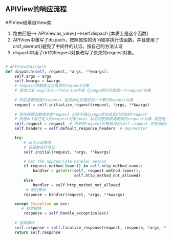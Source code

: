 ## APIView的响应流程

APIView继承自View类

1. 路由匹配--> APIView.as_view()-->self.dispach   [本质上是这个函数]
2. APIView中重写了dispach，按照属性的访问顺序执行该函数。并且使用了crsf_exempt()避免了中间件的认证。按自己的方法认证
3. dispach中用了drf的Request对象改写了原来的request对象。

~~~python

# APIView的disapth
def dispatch(self, request, *args, **kwargs):
    self.args = args
    self.kwargs = kwargs
    # request参数是当次请求的request对象
    # 请求过来 wsgi注入一个envrion字段 django把它包装成一个request对象
    
    # 然后重新赋值的request 是初始化处理后的一个新的Request对象
    request = self.initialize_request(request, *args, **kwargs)
    
    # 现在视图函数拿到的request 已经不是django原生给我们封装的request
    # 而是drf自己定义的request对象(mro) 以后视图函数再使用的request对象 就是这个新的drf定义的对象
    self.request = request  # 将新的request对象赋值给self.request 你视图函数里面 其他的方法 也可以从这个里面获取相关数据
    self.headers = self.default_response_headers  # deprecate?

    try:
        # 三大认证模块
        # 该函数进行验证
        self.initial(request, *args, **kwargs)

        # Get the appropriate handler method
        if request.method.lower() in self.http_method_names:
            handler = getattr(self, request.method.lower(),
                              self.http_method_not_allowed)
        else:
            handler = self.http_method_not_allowed
		 # 响应模块
        response = handler(request, *args, **kwargs)

    except Exception as exc:
       # 异常模块
        response = self.handle_exception(exc)
	
    # 渲染模块
    self.response = self.finalize_response(request, response, *args, **kwargs)
    return self.response

~~~

